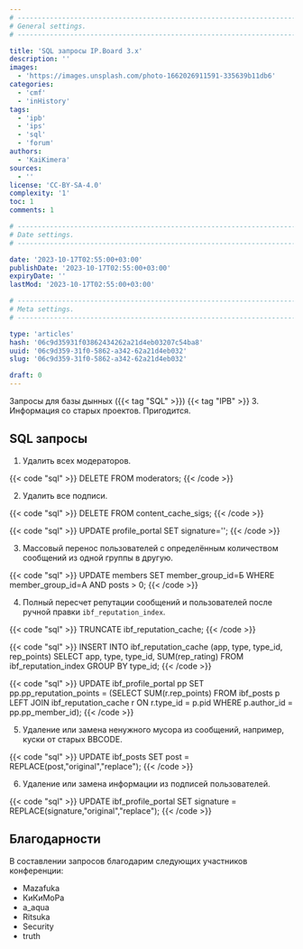 ```yaml
---
# -------------------------------------------------------------------------------------------------------------------- #
# General settings.
# -------------------------------------------------------------------------------------------------------------------- #

title: 'SQL запросы IP.Board 3.x'
description: ''
images:
  - 'https://images.unsplash.com/photo-1662026911591-335639b11db6'
categories:
  - 'cmf'
  - 'inHistory'
tags:
  - 'ipb'
  - 'ips'
  - 'sql'
  - 'forum'
authors:
  - 'KaiKimera'
sources:
  - ''
license: 'CC-BY-SA-4.0'
complexity: '1'
toc: 1
comments: 1

# -------------------------------------------------------------------------------------------------------------------- #
# Date settings.
# -------------------------------------------------------------------------------------------------------------------- #

date: '2023-10-17T02:55:00+03:00'
publishDate: '2023-10-17T02:55:00+03:00'
expiryDate: ''
lastMod: '2023-10-17T02:55:00+03:00'

# -------------------------------------------------------------------------------------------------------------------- #
# Meta settings.
# -------------------------------------------------------------------------------------------------------------------- #

type: 'articles'
hash: '06c9d35931f03862434262a21d4eb03207c54ba8'
uuid: '06c9d359-31f0-5862-a342-62a21d4eb032'
slug: '06c9d359-31f0-5862-a342-62a21d4eb032'

draft: 0
---
```


Запросы для базы дынных ({{< tag "SQL" >}}) {{< tag "IPB" >}} 3. Информация со старых проектов. Пригодится.

<!--more-->

## SQL запросы

1. Удалить всех модераторов.

{{< code "sql" >}}
DELETE FROM moderators;
{{< /code >}}

2. Удалить все подписи.

{{< code "sql" >}}
DELETE FROM content_cache_sigs;
{{< /code >}}

{{< code "sql" >}}
UPDATE profile_portal SET signature='';
{{< /code >}}

3. Массовый перенос пользователей c определённым количеством сообщений из одной группы в другую.

{{< code "sql" >}}
UPDATE members SET member_group_id=Б WHERE member_group_id=А AND posts > 0;
{{< /code >}}

4. Полный пересчет репутации сообщений и пользователей после ручной правки `ibf_reputation_index`.

{{< code "sql" >}}
TRUNCATE ibf_reputation_cache;
{{< /code >}}

{{< code "sql" >}}
INSERT INTO ibf_reputation_cache (app, type, type_id, rep_points) SELECT app, type, type_id, SUM(rep_rating) FROM ibf_reputation_index GROUP BY type_id;
{{< /code >}}

{{< code "sql" >}}
UPDATE ibf_profile_portal pp SET pp.pp_reputation_points = (SELECT SUM(r.rep_points) FROM ibf_posts p LEFT JOIN ibf_reputation_cache r ON r.type_id = p.pid WHERE p.author_id = pp.pp_member_id);
{{< /code >}}

5. Удаление или замена ненужного мусора из сообщений, например, куски от старых BBCODE.

{{< code "sql" >}}
UPDATE ibf_posts SET post = REPLACE(post,"original","replace");
{{< /code >}}

6. Удаление или замена информации из подписей пользователей.

{{< code "sql" >}}
UPDATE ibf_profile_portal SET signature = REPLACE(signature,"original","replace");
{{< /code >}}

## Благодарности

В составлении запросов благодарим следующих участников конференции:

- Mazafuka
- КиКиМоРа
- a_aqua
- Ritsuka
- Security
- truth
